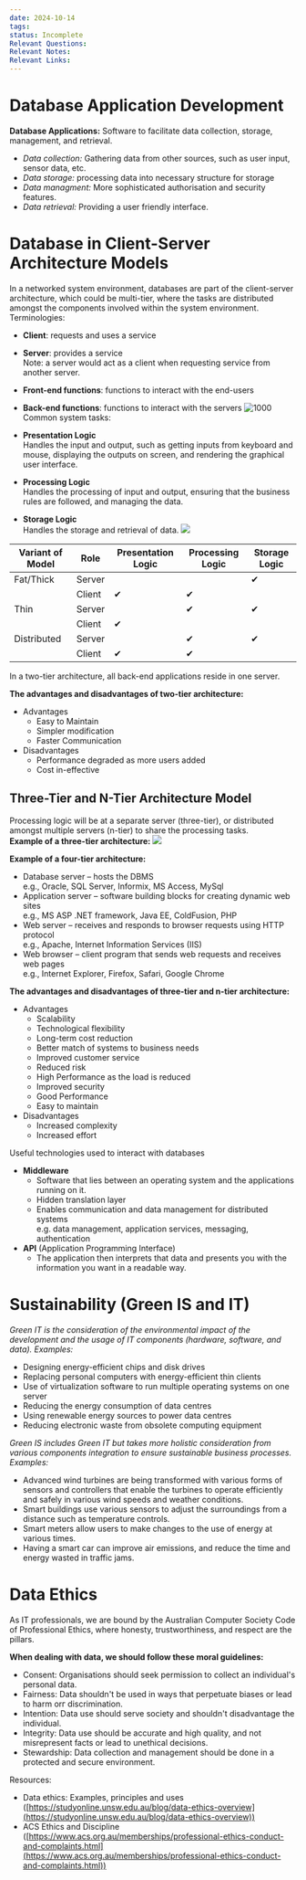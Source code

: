 ```yaml
---
date: 2024-10-14
tags: 
status: Incomplete
Relevant Questions: 
Relevant Notes: 
Relevant Links:
---
```

# Database Application Development

**Database Applications:** Software to facilitate data collection, storage, management, and retrieval.
- *Data collection:* Gathering data from other sources, such as user input, sensor data, etc.
- *Data storage:* processing data into necessary structure for storage
- *Data managment:* More sophisticated authorisation and security features.
- *Data retrieval:* Providing a user friendly interface.


# Database in Client-Server Architecture Models
In a networked system environment, databases are part of the client-server architecture, which could be multi-tier, where the tasks are distributed amongst the components involved within the system environment.
Terminologies:  
- **Client**: requests and uses a service
- **Server**: provides a service  
    Note: a server would act as a client when requesting service from another server.
- **Front-end functions**: functions to interact with the end-users
- **Back-end functions**: functions to interact with the servers
![1000](Attachments/Pasted%20image%2020241028203550.png)
Common system tasks:  

- **Presentation Logic**  
    Handles the input and output, such as getting inputs from keyboard and mouse, displaying the outputs on screen, and rendering the graphical user interface.
- **Processing Logic**  
    Handles the processing of input and output, ensuring that the business rules are followed, and managing the data.
- **Storage Logic**  
    Handles the storage and retrieval of data.
![](Attachments/Pasted%20image%2020241028203753.png)


| Variant of Model | Role   | Presentation Logic | Processing Logic | Storage Logic |
| ---------------- | ------ | ------------------ | ---------------- | ------------- |
| Fat/Thick        | Server |                    |                  | ✔             |
|                  | Client | ✔                  | ✔                |               |
| Thin             | Server |                    | ✔                | ✔             |
|                  | Client | ✔                  |                  |               |
| Distributed      | Server |                    | ✔                | ✔             |
|                  | Client | ✔                  | ✔                |               |

In a two-tier architecture, all back-end applications reside in one server.  
  
**The advantages and disadvantages of two-tier architecture:**  

- Advantages
    - Easy to Maintain
    - Simpler modification
    - Faster Communication
- Disadvantages
    - Performance degraded as more users added
    - Cost in-effective

## Three-Tier and N-Tier Architecture Model
Processing logic will be at a separate server (three-tier), or distributed amongst multiple servers (n-tier) to share the processing tasks.  
**Example of a three-tier architecture:**
![](Attachments/Pasted%20image%2020241028204630.png)

**Example of a four-tier architecture:**  
- Database server – hosts the DBMS  
    e.g., Oracle, SQL Server, Informix, MS Access, MySql
- Application server – software building blocks for creating dynamic web sites  
    e.g., MS ASP .NET framework, Java EE, ColdFusion, PHP
- Web server – receives and responds to browser requests using HTTP protocol  
    e.g., Apache, Internet Information Services (IIS)
- Web browser – client program that sends web requests and receives web pages  
    e.g., Internet Explorer, Firefox, Safari, Google Chrome


**The advantages and disadvantages of three-tier and n-tier architecture:**  
- Advantages
    - Scalability
    - Technological flexibility
    - Long-term cost reduction
    - Better match of systems to business needs
    - Improved customer service
    - Reduced risk
    - High Performance as the load is reduced
    - Improved security
    - Good Performance
    - Easy to maintain
- Disadvantages  
    - Increased complexity
    - Increased effort


Useful technologies used to interact with databases  
- **Middleware**
    - Software that lies between an operating system and the applications running on it.
    - Hidden translation layer
    - Enables communication and data management for distributed systems  
        e.g. data management, application services, messaging, authentication
- **API** (Application Programming Interface)
    - The application then interprets that data and presents you with the information you want in a readable way.


# Sustainability (Green IS and IT)
*Green IT is the consideration of the environmental impact of the development and the usage of IT components (hardware, software, and data). Examples:*
- Designing energy-efficient chips and disk drives
- Replacing personal computers with energy-efficient thin clients
- Use of virtualization software to run multiple operating systems on one server
- Reducing the energy consumption of data centres
- Using renewable energy sources to power data centres
- Reducing electronic waste from obsolete computing equipment

*Green IS includes Green IT but takes more holistic consideration from various components integration to ensure sustainable business processes. Examples:*
- Advanced wind turbines are being transformed with various forms of sensors and controllers that enable the turbines to operate efficiently and safely in various wind speeds and weather conditions.
- Smart buildings use various sensors to adjust the surroundings from a distance such as temperature controls.
- Smart meters allow users to make changes to the use of energy at various times.
- Having a smart car can improve air emissions, and reduce the time and energy wasted in traffic jams.

# Data Ethics
As IT professionals, we are bound by the Australian Computer Society Code of Professional Ethics, where honesty, trustworthiness, and respect are the pillars.  

**When dealing with data, we should follow these moral guidelines:** 
- Consent: Organisations should seek permission to collect an individual's personal data.  
- Fairness: Data shouldn't be used in ways that perpetuate biases or lead to harm orг discrimination.  
- Intention: Data use should serve society and shouldn't disadvantage the individual.  
- Integrity: Data use should be accurate and high quality, and not misrepresent facts or lead to unethical decisions.  
- Stewardship: Data collection and management should be done in a protected and secure environment.  

Resources:
- Data ethics: Examples, principles and uses ([https://studyonline.unsw.edu.au/blog/data-ethics-overview](https://studyonline.unsw.edu.au/blog/data-ethics-overview))
- ACS Ethics and Discipline ([https://www.acs.org.au/memberships/professional-ethics-conduct-and-complaints.html](https://www.acs.org.au/memberships/professional-ethics-conduct-and-complaints.html))
